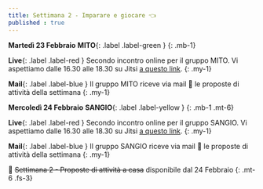 ```yaml
---
title: Settimana 2 - Imparare e giocare 👈
published : true
---
```


**Martedì 23 Febbraio** **MITO**{: .label .label-green } 
{: .mb-1}

**Live**{: .label .label-red } Secondo incontro online per il gruppo MITO. Vi aspettiamo dalle 16.30 alle 18.30 su Jitsi [a questo link](https://meet.jit.si/MITO_Doors_Plenaria).
{: .my-1}

**Mail**{: .label .label-blue } Il gruppo MITO riceve via mail 💌 le proposte di attività della settimana
{: .my-1}


**Mercoledì 24 Febbraio** **SANGIO**{: .label .label-yellow }
{: .mb-1 .mt-6}

**Live**{: .label .label-red } Secondo incontro online per il gruppo SANGIO. Vi aspettiamo dalle 16.30 alle 18.30 su Jitsi [a questo link](https://meet.jit.si/SANGIO_Doors_Plenaria).
{: .my-1}

**Mail**{: .label .label-blue } Il gruppo SANGIO riceve via mail 💌 le proposte di attività della settimana
{: .my-1}

🎩 ~~Settimana 2 - Proposte di attività a casa~~ disponibile dal 24 Febbraio
{: .mt-6 .fs-3}